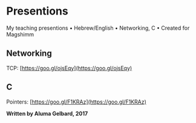 # Presentions
My teaching presentions • Hebrew/English • Networking, C • Created for Magshimm

## Networking
TCP: [https://goo.gl/ojsEqy](https://goo.gl/ojsEqy)

## C
Pointers: [https://goo.gl/F1KRAz](https://goo.gl/F1KRAz)

**Written by Aluma Gelbard, 2017**
